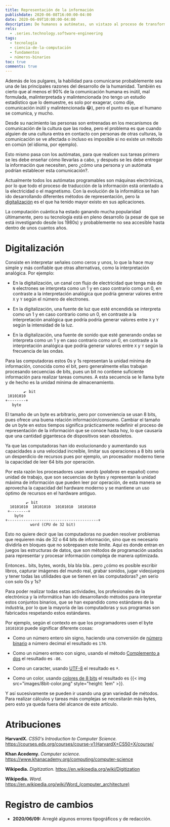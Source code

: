 ```yaml
---
title: Representación de la información
publishdate: 2020-06-08T16:00:00-04:00
date: 2020-06-09T10:00:00-04:00
description: De humanos a autómatas, un vistazo al proceso de transformar la información en algo que las computadoras puedan entender.
rels:
  - .series.technology.software-engineering
tags:
  - tecnología
  - ciencia-de-la-computación
  - fundamentos
  - números-binarios
toc: true
comments: true
---
```


Además de los pulgares, la habilidad para comunicarse probablemente sea una de
las principales razones del desarrollo de la humanidad. También es cierto que
al menos el 90% de la comunicación humana es inútil, mal formulada,
malinterpretada y malintencionada (no tengo un estudio estadístico que lo
demuestre, es solo por exagerar, como dije, comunicación inútil y
malintencionada 😂), pero el punto es que el humano se comunica, y mucho.

Desde su nacimiento las personas son entrenadas en los mecanismos de
comunicación de la cultura que las rodea, pero el problema es que cuando
alguien de una cultura entra en contacto con personas de otras culturas, la
comunicación se ve afectada o incluso es imposible si no existe un método en
común (el idioma, por ejemplo).

Esto mismo pasa con los autómatas, para que realicen sus tareas primero se les
debe enseñar cómo llevarlas a cabo, y después se les debe entregar la
información que necesiten, pero ¿cómo una persona y un autómata podrían
establecer esta comunicación?.

Actualmente todos los autómatas programables son máquinas electrónicas, por lo
que todo el proceso de traducción de la información está orientado a la
electricidad o el magnetismo. Con la evolución de la informática se han ido
desarrollando diferentes métodos de representación, pero la
[digitalización](#digitalización) es el que ha tenido mayor existo en sus
aplicaciones.

La computación cuántica ha estado ganando mucha popularidad últimamente, pero
su tecnología está en pleno desarrollo (a pesar de que se está investigando
desde los 1980s) y probablemente no sea accesible hasta dentro de unos cuantos
años.

# Digitalización

Consiste en interpretar señales como ceros y unos, lo que la hace muy simple y
más confiable que otras alternativas, como la interpretación analógica. Por
ejemplo:

* En la digitalización, un canal con flujo de electricidad que tenga más de `N`
  electrones se interpreta como un 1 y en caso contrario como un 0, en
  contraste a la interpretación analógica que podría generar valores entre `X`
  y `Y` según el número de electrones.

* En la digitalización, una fuente de luz que esté encendida se interpreta como
  un 1 y en caso contrario como un 0, en contraste a la interpretación
  analógica que podría podría generar valores entre `X` y `Y` según la
  intensidad de la luz.

* En la digitalización, una fuente de sonido que esté generando ondas se
  interpreta como un 1 y en caso contrario como un 0, en contraste a la
  interpretación analógica que podría generar valores entre `X` y `Y` según la
  frecuencia de las ondas.

Para las computadoras estos 0s y 1s representan la unidad mínima de
información, conocida como el bit, pero generalmente ellas trabajan procesando
secuencias de bits, pues un bit no contiene suficiente información para
realizar tareas comunes. A esta secuencia se le llama byte y de hecho es la
unidad mínima de almacenamiento.

```
        ⬐ bit
 10101010
+--------+
   byte
```

El tamaño de un byte es arbitrario, pero por conveniencia se usan 8 bits, pues
ofrece una buena relación información/consumo. Cambiar el tamaño de un byte en
estos tiempos significa prácticamente redefinir el proceso de representación de
la información que se conoce hasta hoy, lo que causaría que una cantidad
gigantesca de dispositivos sean obsoletos.

Ya que las computadoras han ido evolucionando y aumentando sus capacidades a
una velocidad increíble, limitar sus operaciones a 8 bits sería un desperdicio
de recursos pues por ejemplo, un procesador moderno tiene la capacidad de leer
64 bits por operación.

Por esta razón los procesadores usan *words* (*palabras* en español) como
unidad de trabajo, que son secuencias de bytes y representan la unidad máxima
de información que pueden leer por operación, de esta manera se aprovecha la
capacidad del hardware moderno y se mantiene un uso óptimo de recursos en el
hardware antiguo.

```
         ⬐ bit
  10101010  10101010  10101010  10101010
 +--------+
    byte
+----------------------------------------+
           word (CPU de 32 bit)
```

Esto no quiere decir que las computadoras no pueden resolver problemas que
requieren más de 32 o 64 bits de información, sino que es necesario dividirla
en bloques que no sobrepasen este límite. Aquí es donde entran en juegos las
estructuras de datos, que son métodos de programación usados para representar y
procesar información compleja de manera optimizada.

Entonces.. bits, bytes, words, bla bla bla.. pero ¿cómo es posible escribir
libros, capturar imágenes del mundo real, grabar sonidos, jugar videojuegos y
tener todas las utilidades que se tienen en las computadoras? ¿en serio con
solo 0s y 1s?

Para poder realizar todas estas actividades, los profesionales de la
electrónica y la informática han ido desarrollando métodos para interpretar
estos conjuntos binarios, que se han expandido como estándares de la industria,
por lo que la mayoría de las computadoras y sus programas son fabricados
respetando estos estándares.

Por ejemplo, según el contexto en que los programadores usen el byte `10101010`
puede significar diferente cosas:

* Como un número entero sin signo, haciendo una conversión de [número binario](./../../../math/numeral-systems/binary/)
  a número decimal el resultado es `170`.

* Como un número entero con signo, usando el método [Complemento a dos](./../twos-complement/)
  el resultado es `-86`.

* Como un caracter, usando [UTF-8](./../text-encoding/) el resultado es `ª`.

* Como un color, usando [colores de 8 bits](https://en.wikipedia.org/wiki/8-bit_color)
  el resultado es {{< img src="images/8bit-color.png" style="height: 1em" >}}.

Y así sucesivamente se pueden ir usando una gran variedad de métodos. Para
realizar cálculos y tareas más complejas se necesitarán más bytes, pero esto ya
queda fuera del alcance de este artículo.

# Atribuciones

**HarvardX.** *CS50's Introduction to Computer Science.* <https://courses.edx.org/courses/course-v1:HarvardX+CS50+X/course/>

**Khan Acedemy.** *Computer science.* <https://www.khanacademy.org/computing/computer-science>

**Wikipedia.** *Digitization.* <https://en.wikipedia.org/wiki/Digitization>

**Wikipedia.** *Word.* <https://en.wikipedia.org/wiki/Word_(computer_architecture)>

# Registro de cambios

* **2020/06/09:** Arreglé algunos errores tipográficos y de redacción.

